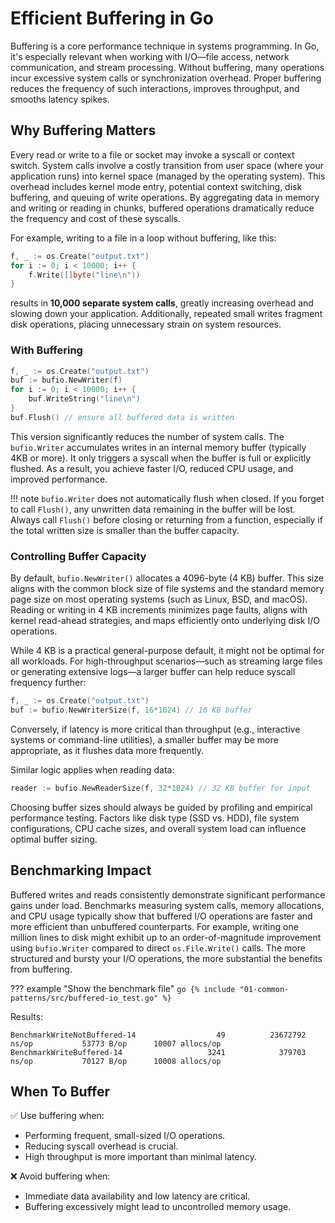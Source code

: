 # Efficient Buffering in Go

Buffering is a core performance technique in systems programming. In Go, it's especially relevant when working with I/O—file access, network communication, and stream processing. Without buffering, many operations incur excessive system calls or synchronization overhead. Proper buffering reduces the frequency of such interactions, improves throughput, and smooths latency spikes.

## Why Buffering Matters

Every read or write to a file or socket may invoke a syscall or context switch. System calls involve a costly transition from user space (where your application runs) into kernel space (managed by the operating system). This overhead includes kernel mode entry, potential context switching, disk buffering, and queuing of write operations. By aggregating data in memory and writing or reading in chunks, buffered operations dramatically reduce the frequency and cost of these syscalls.

For example, writing to a file in a loop without buffering, like this:

```go
f, _ := os.Create("output.txt")
for i := 0; i < 10000; i++ {
    f.Write([]byte("line\n"))
}
```

results in **10,000 separate system calls**, greatly increasing overhead and slowing down your application. Additionally, repeated small writes fragment disk operations, placing unnecessary strain on system resources.

### With Buffering

```go
f, _ := os.Create("output.txt")
buf := bufio.NewWriter(f)
for i := 0; i < 10000; i++ {
    buf.WriteString("line\n")
}
buf.Flush() // ensure all buffered data is written
```

This version significantly reduces the number of system calls. The `bufio.Writer` accumulates writes in an internal memory buffer (typically 4KB or more). It only triggers a syscall when the buffer is full or explicitly flushed. As a result, you achieve faster I/O, reduced CPU usage, and improved performance.

!!! note
    `bufio.Writer` does not automatically flush when closed. If you forget to call `Flush()`, any unwritten data remaining in the buffer will be lost. Always call `Flush()` before closing or returning from a function, especially if the total written size is smaller than the buffer capacity.

### Controlling Buffer Capacity

By default, `bufio.NewWriter()` allocates a 4096-byte (4 KB) buffer. This size aligns with the common block size of file systems and the standard memory page size on most operating systems (such as Linux, BSD, and macOS). Reading or writing in 4 KB increments minimizes page faults, aligns with kernel read-ahead strategies, and maps efficiently onto underlying disk I/O operations.

While 4 KB is a practical general-purpose default, it might not be optimal for all workloads. For high-throughput scenarios—such as streaming large files or generating extensive logs—a larger buffer can help reduce syscall frequency further:

```go
f, _ := os.Create("output.txt")
buf := bufio.NewWriterSize(f, 16*1024) // 16 KB buffer
```

Conversely, if latency is more critical than throughput (e.g., interactive systems or command-line utilities), a smaller buffer may be more appropriate, as it flushes data more frequently.

Similar logic applies when reading data:

```go
reader := bufio.NewReaderSize(f, 32*1024) // 32 KB buffer for input
```

Choosing buffer sizes should always be guided by profiling and empirical performance testing. Factors like disk type (SSD vs. HDD), file system configurations, CPU cache sizes, and overall system load can influence optimal buffer sizing.

## Benchmarking Impact

Buffered writes and reads consistently demonstrate significant performance gains under load. Benchmarks measuring system calls, memory allocations, and CPU usage typically show that buffered I/O operations are faster and more efficient than unbuffered counterparts. For example, writing one million lines to disk might exhibit up to an order-of-magnitude improvement using `bufio.Writer` compared to direct `os.File.Write()` calls. The more structured and bursty your I/O operations, the more substantial the benefits from buffering.

??? example "Show the benchmark file"
    ```go
    {% include "01-common-patterns/src/buffered-io_test.go" %}
    ```

Results:
```
BenchmarkWriteNotBuffered-14                  49          23672792 ns/op           53773 B/op      10007 allocs/op
BenchmarkWriteBuffered-14                   3241            379703 ns/op           70127 B/op      10008 allocs/op
```

## When To Buffer

✅ Use buffering when:

- Performing frequent, small-sized I/O operations.
- Reducing syscall overhead is crucial.
- High throughput is more important than minimal latency.

❌ Avoid buffering when:

- Immediate data availability and low latency are critical.
- Buffering excessively might lead to uncontrolled memory usage.
